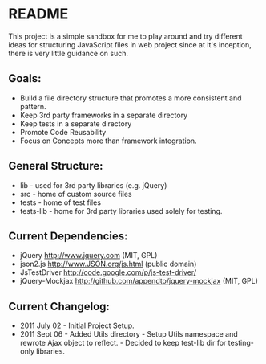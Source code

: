 # README

This project is a simple sandbox for me to play around and try different ideas for structuring JavaScript files in web project since at it's inception, there is very little guidance on such.

## Goals:
- Build a file directory structure that promotes a more consistent and pattern.
- Keep 3rd party frameworks in a separate directory
- Keep tests in a separate directory
- Promote Code Reusability
- Focus on Concepts more than framework integration.

## General Structure:
- lib - used for 3rd party libraries (e.g. jQuery)
- src - home of custom source files
- tests - home of test files
- tests-lib - home for 3rd party libraries used solely for testing.

## Current Dependencies:
- jQuery <http://www.jquery.com> (MIT, GPL)
- json2.js <http://www.JSON.org/js.html> (public domain)
- JsTestDriver <http://code.google.com/p/js-test-driver/>
- jQuery-Mockjax <http://github.com/appendto/jquery-mockjax> (MIT, GPL)

## Current Changelog:
- 2011 July 02 - Initial Project Setup.
- 2011 Sept 06 - Added Utils directory
               - Setup Utils namespace and rewrote Ajax object to reflect.
               - Decided to keep test-lib dir for testing-only libraries.